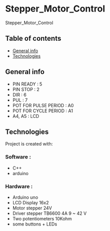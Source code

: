 # Stepper_Motor_Control

Stepper_Motor_Control 

## Table of contents
* [General info](#general-info)
* [Technologies](#technologies)

## General info
* PIN READY : 5
* PIN STOP : 2
* DIR : 6
* PUL : 7
* POT FOR PULSE PERIOD : A0
* POT FOR CYCLE PERIOD : A1
* A4, A5 : LCD 

## Technologies
Project is created with:
### Software :
* C++
* arduino 

### Hardware :
* Arduino uno
* LCD Display 16x2
* Motor stepper 24V
* Driver stepper TB6600 4A 9 ~ 42 V
* Two potentiometers 10Kohm
* some buttons + LEDs


```


